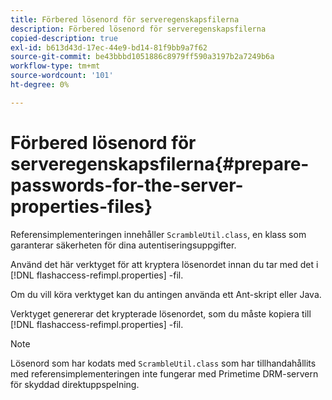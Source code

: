 ```yaml
---
title: Förbered lösenord för serveregenskapsfilerna
description: Förbered lösenord för serveregenskapsfilerna
copied-description: true
exl-id: b613d43d-17ec-44e9-bd14-81f9bb9a7f62
source-git-commit: be43bbbd1051886c8979ff590a3197b2a7249b6a
workflow-type: tm+mt
source-wordcount: '101'
ht-degree: 0%

---
```


# Förbered lösenord för serveregenskapsfilerna{#prepare-passwords-for-the-server-properties-files}

Referensimplementeringen innehåller `ScrambleUtil.class`, en klass som garanterar säkerheten för dina autentiseringsuppgifter.

Använd det här verktyget för att kryptera lösenordet innan du tar med det i [!DNL flashaccess-refimpl.properties] -fil.

Om du vill köra verktyget kan du antingen använda ett Ant-skript eller Java.

Verktyget genererar det krypterade lösenordet, som du måste kopiera till [!DNL flashaccess-refimpl.properties] -fil.

>[!NOTE]
>
>Lösenord som har kodats med `ScrambleUtil.class` som har tillhandahållits med referensimplementeringen inte fungerar med Primetime DRM-servern för skyddad direktuppspelning.
